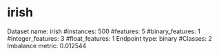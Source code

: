 # irish
Dataset name: irish
#instances: 500
#features: 5
  #binary_features: 1
  #integer_features: 3
  #float_features: 1
Endpoint type: binary
#Classes: 2
Imbalance metric: 0.012544
